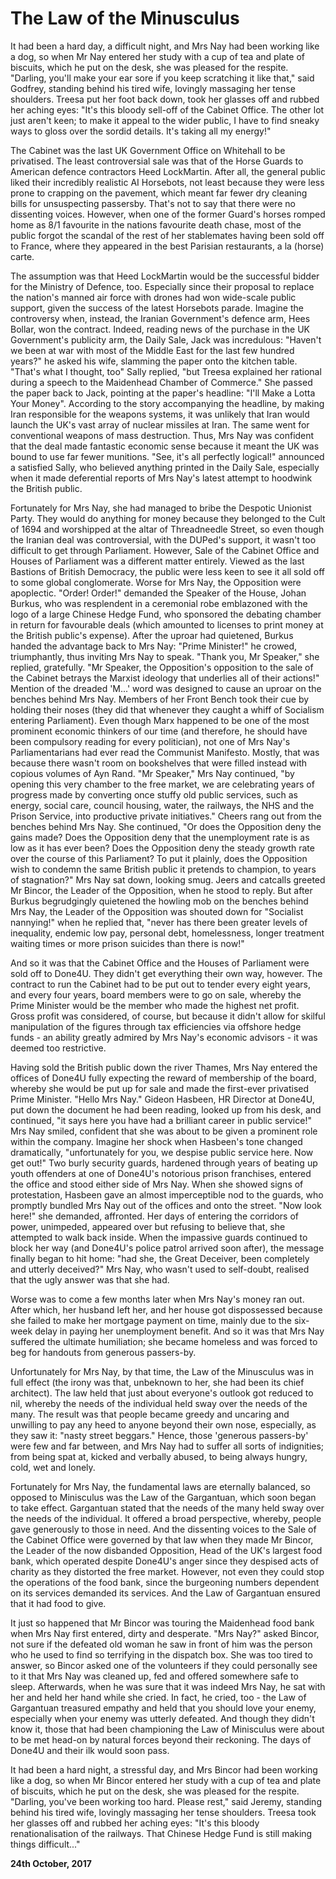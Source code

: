 # The Law of the Minusculus

It had been a hard day, a difficult night, and Mrs Nay had been working like a dog, so when Mr Nay entered her study with a cup of tea and plate of biscuits, which he put on the desk, she was pleased for the respite. "Darling, you'll make your ear sore if you keep scratching it like that," said Godfrey, standing behind his tired wife, lovingly massaging her tense shoulders. Treesa put her foot back down, took her glasses off and rubbed her aching eyes: "It's this bloody sell-off of the Cabinet Office. The other lot just aren't keen; to make it appeal to the wider public, I have to find sneaky ways to gloss over the sordid details. It's taking all my energy!"

The Cabinet was the last UK Government Office on Whitehall to be privatised. The least controversial sale was that of the Horse Guards to American defence contractors Heed LockMartin. After all, the general public liked their incredibly realistic AI Horsebots, not least because they were less prone to crapping on the pavement, which meant far fewer dry cleaning bills for unsuspecting passersby. That's not to say that there were no dissenting voices. However, when one of the former Guard's horses romped home as 8/1 favourite in the nations favourite death chase, most of the public forgot the scandal of the rest of her stablemates having been sold off to France, where they appeared in the best Parisian restaurants, a la (horse) carte.

The assumption was that Heed LockMartin would be the successful bidder for the Ministry of Defence, too. Especially since their proposal to replace the nation's manned air force with drones had won wide-scale public support, given the success of the latest Horsebots parade. Imagine the controversy when, instead, the Iranian Government's defence arm, Hees Bollar, won the contract. Indeed, reading news of the purchase in the UK Government's publicity arm, the Daily Sale, Jack was incredulous: "Haven't we been at war with most of the Middle East for the last few hundred years?" he asked his wife, slamming the paper onto the kitchen table. "That's what I thought, too" Sally replied, "but Treesa explained her rational during a speech to the Maidenhead Chamber of Commerce." She passed the paper back to Jack, pointing at the paper's headline: "I'll Make a Lotta Your Money". According to the story accompanying the headline, by making Iran responsible for the weapons systems, it was unlikely that Iran would launch the UK's vast array of nuclear missiles at Iran. The same went for conventional weapons of mass destruction. Thus, Mrs Nay was confident that the deal made fantastic economic sense because it meant the UK was bound to use far fewer munitions. "See, it's all perfectly logical!" announced a satisfied Sally, who believed anything printed in the Daily Sale, especially when it made deferential reports of Mrs Nay's latest attempt to hoodwink the British public.

Fortunately for Mrs Nay, she had managed to bribe the Despotic Unionist Party. They would do anything for money because they belonged to the Cult of 1694 and worshipped at the altar of Threadneedle Street, so even though the Iranian deal was controversial, with the DUPed's support, it wasn't too difficult to get through Parliament. However, Sale of the Cabinet Office and Houses of Parliament was a different matter entirely. Viewed as the last Bastions of British Democracy, the public were less keen to see it all sold off to some global conglomerate. Worse for Mrs Nay, the Opposition were apoplectic. "Order! Order!" demanded the Speaker of the House, Johan Burkus, who was resplendent in a ceremonial robe emblazoned with the logo of a large Chinese Hedge Fund, who sponsored the debating chamber in return for favourable deals (which amounted to licenses to print money at the British public's expense). After the uproar had quietened, Burkus handed the advantage back to Mrs Nay: "Prime Minister!" he crowed, triumphantly, thus inviting Mrs Nay to speak. "Thank you, Mr Speaker," she replied, gratefully. "Mr Speaker, the Opposition's opposition to the sale of the Cabinet betrays the Marxist ideology that underlies all of their actions!" Mention of the dreaded 'M...' word was designed to cause an uproar on the benches behind Mrs Nay. Members of her Front Bench took their cue by holding their noses (they did that whenever they caught a whiff of Socialism entering Parliament). Even though Marx happened to be one of the most prominent economic thinkers of our time (and therefore, he should have been compulsory reading for every politician), not one of Mrs Nay's Parliamentarians had ever read the Communist Manifesto. Mostly, that was because there wasn't room on bookshelves that were filled instead with copious volumes of Ayn Rand. "Mr Speaker," Mrs Nay continued, "by opening this very chamber to the free market, we are celebrating years of progress made by converting once stuffy old public services, such as energy, social care, council housing, water, the railways, the NHS and the Prison Service, into productive private initiatives." Cheers rang out from the benches behind Mrs Nay. She continued, "Or does the Opposition deny the gains made? Does the Opposition deny that the unemployment rate is as low as it has ever been? Does the Opposition deny the steady growth rate over the course of this Parliament? To put it plainly, does the Opposition wish to condemn the same British public it pretends to champion, to years of stagnation?" Mrs Nay sat down, looking smug. Jeers and catcalls greeted Mr Bincor, the Leader of the Opposition, when he stood to reply. But after Burkus begrudgingly quietened the howling mob on the benches behind Mrs Nay, the Leader of the Opposition was shouted down for "Socialist nannying!" when he replied that, "never has there been greater levels of inequality, endemic low pay, personal debt, homelessness, longer treatment waiting times or more prison suicides than there is now!"

And so it was that the Cabinet Office and the Houses of Parliament were sold off to Done4U. They didn't get everything their own way, however. The contract to run the Cabinet had to be put out to tender every eight years, and every four years, board members were to go on sale, whereby the Prime Minister would be the member who made the highest net profit. Gross profit was considered, of course, but because it didn't allow for skilful manipulation of the figures through tax efficiencies via offshore hedge funds - an ability greatly admired by Mrs Nay's economic advisors - it was deemed too restrictive.

Having sold the British public down the river Thames, Mrs Nay entered the offices of Done4U fully expecting the reward of membership of the board, whereby she would be put up for sale and made the first-ever privatised Prime Minister. "Hello Mrs Nay." Gideon Hasbeen, HR Director at Done4U, put down the document he had been reading, looked up from his desk, and continued, "it says here you have had a brilliant career in public service!" Mrs Nay smiled, confident that she was about to be given a prominent role within the company. Imagine her shock when Hasbeen's tone changed dramatically, "unfortunately for you, we despise public service here. Now get out!" Two burly security guards, hardened through years of beating up youth offenders at one of Done4U's notorious prison franchises, entered the office and stood either side of Mrs Nay. When she showed signs of protestation, Hasbeen gave an almost imperceptible nod to the guards, who promptly bundled Mrs Nay out of the offices and onto the street. "Now look here!" she demanded, affronted. Her days of entering the corridors of power, unimpeded, appeared over but refusing to believe that, she attempted to walk back inside. When the impassive guards continued to block her way (and Done4U's police patrol arrived soon after), the message finally began to hit home: "had she, the Great Deceiver, been completely and utterly deceived?" Mrs Nay, who wasn't used to self-doubt, realised that the ugly answer was that she had.

Worse was to come a few months later when Mrs Nay's money ran out. After which, her husband left her, and her house got dispossessed because she failed to make her mortgage payment on time, mainly due to the six-week delay in paying her unemployment benefit. And so it was that Mrs Nay suffered the ultimate humiliation; she became homeless and was forced to beg for handouts from generous passers-by.

Unfortunately for Mrs Nay, by that time, the Law of the Minusculus was in full effect (the irony was that, unbeknown to her, she had been its chief architect). The law held that just about everyone's outlook got reduced to nil, whereby the needs of the individual held sway over the needs of the many. The result was that people became greedy and uncaring and unwilling to pay any heed to anyone beyond their own nose, especially, as they saw it: "nasty street beggars." Hence, those 'generous passers-by' were few and far between, and Mrs Nay had to suffer all sorts of indignities; from being spat at, kicked and verbally abused, to being always hungry, cold, wet and lonely.

Fortunately for Mrs Nay, the fundamental laws are eternally balanced, so opposed to Minisculus was the Law of the Gargantuan, which soon began to take effect. Gargantuan stated that the needs of the many held sway over the needs of the individual. It offered a broad perspective, whereby, people gave generously to those in need. And the dissenting voices to the Sale of the Cabinet Office were governed by that law when they made Mr Bincor, the Leader of the now disbanded Opposition, Head of the UK's largest food bank, which operated despite Done4U's anger since they despised acts of charity as they distorted the free market. However, not even they could stop the operations of the food bank, since the burgeoning numbers dependent on its services demanded its services. And the Law of Gargantuan ensured that it had food to give.

It just so happened that Mr Bincor was touring the Maidenhead food bank when Mrs Nay first entered, dirty and desperate. "Mrs Nay?" asked Bincor, not sure if the defeated old woman he saw in front of him was the person who he used to find so terrifying in the dispatch box. She was too tired to answer, so Bincor asked one of the volunteers if they could personally see to it that Mrs Nay was cleaned up, fed and offered somewhere safe to sleep. Afterwards, when he was sure that it was indeed Mrs Nay, he sat with her and held her hand while she cried. In fact, he cried, too - the Law of Gargantuan treasured empathy and held that you should love your enemy, especially when your enemy was utterly defeated. And though they didn't know it, those that had been championing the Law of Minisculus were about to be met head-on by natural forces beyond their reckoning. The days of Done4U and their ilk would soon pass.

It had been a hard night, a stressful day, and Mrs Bincor had been working like a dog, so when Mr Bincor entered her study with a cup of tea and plate of biscuits, which he put on the desk, she was pleased for the respite. "Darling, you've been working too hard. Please rest," said Jeremy, standing behind his tired wife, lovingly massaging her tense shoulders. Treesa took her glasses off and rubbed her aching eyes: "It's this bloody renationalisation of the railways. That Chinese Hedge Fund is still making things difficult..."

**24th October, 2017**

&nbsp;
